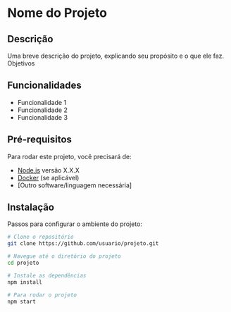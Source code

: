 # Nome do Projeto

## Descrição

Uma breve descrição do projeto, explicando seu propósito e o que ele faz.
Objetivos

## Funcionalidades

- Funcionalidade 1
- Funcionalidade 2
- Funcionalidade 3
## Pré-requisitos

Para rodar este projeto, você precisará de:

- [Node.js](https://nodejs.org/) versão X.X.X
- [Docker](https://www.docker.com/) (se aplicável)
- [Outro software/linguagem necessária]

## Instalação

Passos para configurar o ambiente do projeto:

```bash
# Clone o repositório
git clone https://github.com/usuario/projeto.git

# Navegue até o diretório do projeto
cd projeto

# Instale as dependências
npm install

# Para rodar o projeto
npm start
